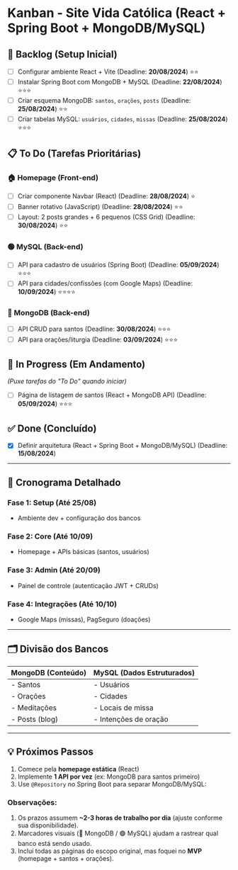 # Kanban - Site Vida Católica (React + Spring Boot + MongoDB/MySQL)

## 🔧 Backlog (Setup Inicial)
- [ ] Configurar ambiente React + Vite (Deadline: **20/08/2024**) ⭐⭐  
- [ ] Instalar Spring Boot com MongoDB + MySQL (Deadline: **22/08/2024**) ⭐⭐⭐  
- [ ] Criar esquema MongoDB: `santos`, `orações`, `posts` (Deadline: **25/08/2024**) ⭐⭐  
- [ ] Criar tabelas MySQL: `usuários`, `cidades`, `missas` (Deadline: **25/08/2024**) ⭐⭐⭐  

## 📋 To Do (Tarefas Prioritárias)
### 🏠 Homepage (Front-end)
- [ ] Criar componente Navbar (React) (Deadline: **28/08/2024**) ⭐  
- [ ] Banner rotativo (JavaScript) (Deadline: **28/08/2024**) ⭐⭐  
- [ ] Layout: 2 posts grandes + 6 pequenos (CSS Grid) (Deadline: **30/08/2024**) ⭐⭐  

### 🟢 MySQL (Back-end)
- [ ] API para cadastro de usuários (Spring Boot) (Deadline: **05/09/2024**) ⭐⭐⭐  
- [ ] API para cidades/confissões (com Google Maps) (Deadline: **10/09/2024**) ⭐⭐⭐⭐  

### 🔵 MongoDB (Back-end)
- [ ] API CRUD para santos (Deadline: **30/08/2024**) ⭐⭐⭐  
- [ ] API para orações/liturgia (Deadline: **03/09/2024**) ⭐⭐⭐  

## 🚧 In Progress (Em Andamento)
*(Puxe tarefas do "To Do" quando iniciar)*  
- [ ] Página de listagem de santos (React + MongoDB API) (Deadline: **05/09/2024**) ⭐⭐⭐  

## ✅ Done (Concluído)
- [x] Definir arquitetura (React + Spring Boot + MongoDB/MySQL) (Deadline: **15/08/2024**)  

---

## 📅 Cronograma Detalhado

### Fase 1: Setup (Até 25/08)
- Ambiente dev + configuração dos bancos

### Fase 2: Core (Até 10/09)
- Homepage + APIs básicas (santos, usuários)

### Fase 3: Admin (Até 20/09)
- Painel de controle (autenticação JWT + CRUDs)

### Fase 4: Integrações (Até 10/10)
- Google Maps (missas), PagSeguro (doações)

---

## 🗂 Divisão dos Bancos
| MongoDB (Conteúdo)       | MySQL (Dados Estruturados)  |
|--------------------------|-----------------------------|
| - Santos                 | - Usuários                  |
| - Orações                | - Cidades                   |
| - Meditações             | - Locais de missa           |
| - Posts (blog)           | - Intenções de oração       |

---

## 💡 Próximos Passos
1. Comece pela **homepage estática** (React)  
2. Implemente **1 API por vez** (ex: MongoDB para santos primeiro)  
3. Use `@Repository` no Spring Boot para separar MongoDB/MySQL:
   
   

### Observações:
1. Os prazos assumem **~2-3 horas de trabalho por dia** (ajuste conforme sua disponibilidade).  
2. Marcadores visuais (🔵 MongoDB / 🟢 MySQL) ajudam a rastrear qual banco está sendo usado.  
3. Incluí todas as páginas do escopo original, mas foquei no **MVP** (homepage + santos + orações).  
